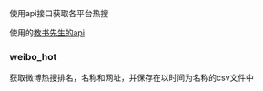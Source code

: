 使用api接口获取各平台热搜

使用的[教书先生的api](https://api.oioweb.cn/doc/common/HotList)

### weibo_hot
获取微博热搜排名，名称和网址，并保存在以时间为名称的csv文件中
